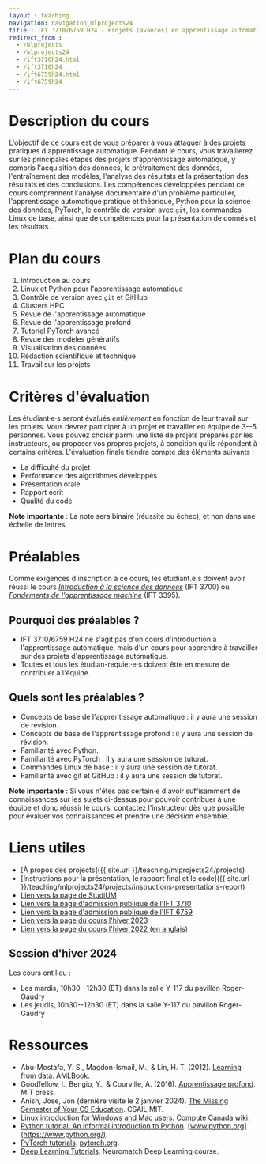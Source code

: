 ```yaml
---
layout : teaching
navigation: navigation_mlprojects24
title : IFT 3710/6759 H24 - Projets (avancés) en apprentissage automatique
redirect_from :
  - /mlprojects
  - /mlprojects24
  - /ift3710h24.html
  - /ift3710h24
  - /ift6759h24.html
  - /ift6759h24
---
```


# Description du cours

L'objectif de ce cours est de vous préparer à vous attaquer à des projets pratiques d'apprentissage automatique. Pendant le cours, vous travaillerez sur les principales étapes des projets d'apprentissage automatique, y compris l'acquisition des données, le prétraitement des données, l'entraînement des modèles, l'analyse des résultats et la présentation des résultats et des conclusions. Les compétences développées pendant ce cours comprennent l'analyse documentaire d'un problème particulier, l'apprentissage automatique pratique et théorique, Python pour la science des données, PyTorch, le contrôle de version avec `git`, les commandes Linux de base, ainsi que de compétences pour la présentation de donnés et les résultats.

# Plan du cours

1. Introduction au cours
2. Linux et Python pour l'apprentissage automatique
3. Contrôle de version avec `git` et GitHub
4. Clusters HPC
5. Revue de l'apprentissage automatique
6. Revue de l'apprentissage profond
7. Tutoriel PyTorch avancé
8. Revue des modèles génératifs
9. Visualisation des données
10. Rédaction scientifique et technique
11. Travail sur les projets

# Critères d'évaluation

Les étudiant·e·s seront évalués _entièrement_ en fonction de leur travail sur les projets. Vous devrez participer à un projet et travailler en équipe de 3--5 personnes. Vous pouvez choisir parmi une liste de projets préparés par les instructeurs, ou proposer vos propres projets, à condition qu'ils répondent à certains critères. L'évaluation finale tiendra compte des éléments suivants :

* La difficulté du projet
* Performance des algorithmes développés
* Présentation orale
* Rapport écrit
* Qualité du code

**Note importante** : La note sera binaire (réussite ou échec), et non dans une échelle de lettres.

# Préalables

Comme exigences d'inscription à ce cours, les étudiant.e.s doivent avoir réussi le cours [_Introduction à la science des données_](https://admission.umontreal.ca/cours-et-horaires/cours/ift-3700/) (IFT 3700) ou [_Fondements de l'apprentissage machine_](https://admission.umontreal.ca/cours-et-horaires/cours/ift-3395/) (IFT 3395).

## Pourquoi des préalables ?

* IFT 3710/6759 H24 ne s'agit pas d'un cours d'introduction à l'apprentissage automatique, mais d'un cours pour apprendre à travailler sur des projets d'apprentissage automatique. 
* Toutes et tous les étudian-requiet·e·s doivent être en mesure de contribuer à l'équipe.

## Quels sont les préalables ?

* Concepts de base de l'apprentissage automatique : il y aura une session de révision.
* Concepts de base de l'apprentissage profond : il y aura une session de révision.
* Familiarité avec Python.
* Familiarité avec PyTorch : il y aura une session de tutorat.
* Commandes Linux de base : il y aura une session de tutorat.
* Familiarité avec git et GitHub : il y aura une session de tutorat.

**Note importante** : Si vous n'êtes pas certain·e d'avoir suffisamment de connaissances sur les sujets ci-dessus pour pouvoir contribuer à une équipe et donc réussir le cours, contactez l'instructeur dès que possible pour évaluer vos connaissances et prendre une décision ensemble.

# Liens utiles

* [À propos des projects]({{ site.url }}/teaching/mlprojects24/projects)
* [Instructions pour la présentation, le rapport final et le code]({{ site.url }}/teaching/mlprojects24/projects/instructions-presentations-report)
* [Lien vers la page de StudiUM](https://studium.umontreal.ca/course/view.php?id=292494)
* [Lien vers la page d'admission publique de l'IFT 3710](https://admission.umontreal.ca/cours-et-horaires/cours/ift-3710/)
* [Lien vers la page d'admission publique de l'IFT 6759](https://admission.umontreal.ca/cours-et-horaires/cours/ift-6759/)
* [Lien vers la page du cours l'hiver 2023](https://alexhernandezgarcia.github.io/mlprojects23)
* [Lien vers la page du cours l'hiver 2022 (en anglais)](https://alexhernandezgarcia.github.io/mlprojects22)

## Session d'hiver 2024

Les cours ont lieu :

* Les mardis, 10h30--12h30 (ET) dans la salle Y-117 du pavillon Roger-Gaudry
* Les jeudis, 10h30--12h30 (ET) dans la salle Y-117 du pavillon Roger-Gaudry

# Ressources

* Abu-Mostafa, Y. S., Magdon-Ismail, M., & Lin, H. T. (2012). [Learning from data](https://work.caltech.edu/textbook.html). AMLBook.
* Goodfellow, I., Bengio, Y., & Courville, A. (2016). [Apprentissage profond](https://www.deeplearningbook.org/). MIT press.
* Anish, Jose, Jon (dernière visite le 2 janvier 2024). [The Missing Semester of Your CS Education](https://missing.csail.mit.edu/). CSAIL MIT.
* [Linux introduction for Windows and Mac users](https://docs.computecanada.ca/wiki/Linux_introduction). Compute Canada wiki.
* [Python tutorial: An informal introduction to Python](https://docs.python.org/3/tutorial/introduction.html). [www.python.org](https://www.python.org/).
* [PyTorch tutorials](https://pytorch.org/tutorials/). [pytorch.org](https://pytorch.org).
* [Deep Learning Tutorials](https://deeplearning.neuromatch.io/tutorials/intro.html). Neuromatch Deep Learning course.

